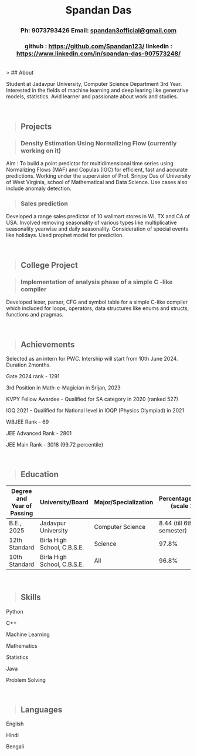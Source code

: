 # <p align="center">Spandan Das</p>

### <p align = "center">Ph: 9073793426 Email: spandan3official@gmail.com</p>

### <p align= "center"> github : https://github.com/Spandan123/ linkedin : https://www.linkedin.com/in/spandan-das-907573248/</p>

<br>
> ## About

Student at Jadavpur University, Computer Science Department 3rd Year.
Interested in the fields of machine learning and deep learing like generative models, statistics.
Avid learner and passionate about work and studies.

<br>

> ## Projects

> ### Density Estimation Using Normalizing Flow (currently working on it)

Aim : To build a point predictor for multidimensional time series using Normalizing Flows (MAF) and Copulas (IGC) for
efficient, fast and accurate predictions. Working under the supervision of Prof. Srinjoy Das of
University of West Virginia, school of Mathematical and Data Science.
Use cases also include anomaly detection.

> ### Sales prediction

Developed a range sales predictor of 10 wallmart stores in WI, TX and CA of USA.
Involved removing seasonality of various types like multiplicative seasonality yearwise and daily seasonality.
Consideration of special events like holidays. Used prophet model for prediction.

<br>

> ## College Project

> ### Implementation of analysis phase of a simple C -like compiler

Developed lexer, parser, CFG and symbol table for a simple C-like compiler which included for loops, operators, data structures like enums and structs, functions and pragmas.

<br>

> ## Achievements

Selected as an intern for PWC. Intership will start from 10th June 2024. Duration 2months.

Gate 2024 rank - 1291

3rd Position in Math-e-Magician in Srijan, 2023

KVPY Fellow Awardee - Qualified for SA category in 2020 (ranked 527)

IOQ 2021 - Qualified for National level in IOQP (Physics Olympiad) in 2021

WBJEE Rank - 69

JEE Advanced Rank - 2801

JEE Main Rank - 3018 (99.72 percentile)

<br>

> ## Education

| Degree and Year of Passing | University/Board            | Major/Specialization | Percentage/Grade (scale 10) |
| -------------------------- | --------------------------- | -------------------- | --------------------------- |
| B.E., 2025                 | Jadavpur University         | Computer Science     | 8.44 (till 6th semester)    |
| 12th Standard              | Birla High School, C.B.S.E. | Science              | 97.8%                       |
| 10th Standard              | Birla High School, C.B.S.E. | All                  | 96.8%                       |

<br>

> ## Skills

Python

C++

Machine Learning

Mathematics

Statistics

Java

Problem Solving

<br>

> ## Languages

English

Hindi

Bengali
